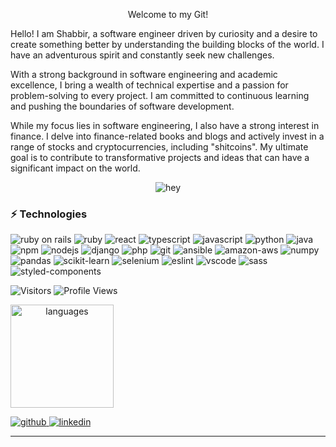 <p align="center">Welcome to my Git!</p>

<p>
Hello! I am Shabbir, a software engineer driven by curiosity and a desire to create something better by understanding the building blocks of the world. I have an adventurous spirit and constantly seek new challenges.

With a strong background in software engineering and academic excellence, I bring a wealth of technical expertise and a passion for problem-solving to every project. I am committed to continuous learning and pushing the boundaries of software development.

While my focus lies in software engineering, I also have a strong interest in finance. I delve into finance-related books and blogs and actively invest in a range of stocks and cryptocurrencies, including "shitcoins". My ultimate goal is to contribute to transformative projects and ideas that can have a significant impact on the world.
</p>

<div align="center">
    <img src="https://media.tenor.com/Yzeh4Z4UQuAAAAAC/viciadoemcodar.gif" alt="hey" />
</div>

<!-- TECHNOLOGIES -->
<h3>⚡ Technologies</h3>

<p>
<img alt="ruby on rails" src="https://img.shields.io/badge/Ruby_on_Rails-CC0000?logo=ruby-on-rails&logoColor=white" /> <img alt="ruby" src="https://img.shields.io/badge/Ruby-CC342D?logo=ruby&logoColor=white" /> <img alt="react" src="https://img.shields.io/badge/React-black?logo=react&amp;style=plastic" /> <img alt="typescript" src="https://img.shields.io/badge/TypeScript-007ACC?logo=typescript&logoColor=white" /> <img alt="javascript" src="https://img.shields.io/badge/Javascript-black?logo=javascript&amp;style=plastic" /> <img alt="python" src="https://img.shields.io/badge/Python-black?logo=python&amp;style=plastic" /> <img alt="java" src="https://img.shields.io/badge/Java-black?logo=java&amp;style=plastic" /> <img alt="npm" src="https://img.shields.io/badge/npm-black?logo=npm&amp;style=plastic" /> <img alt="nodejs" src="https://img.shields.io/badge/Node.js-black?logo=node.js&amp;style=plastic" /> <img alt="django" src="https://img.shields.io/badge/Django-black?logo=django&amp;style=plastic" /> <img alt="php" src="https://img.shields.io/badge/PHP-black?logo=php&amp;style=plastic" /> <img alt="git" src="https://img.shields.io/badge/Git-black?logo=git&amp;style=plastic" /> <img alt="ansible" src="https://img.shields.io/badge/Ansible-black?logo=ansible&amp;style=plastic" /> <img alt="amazon-aws" src="https://img.shields.io/badge/AWS-black?logo=amazon-aws&amp;style=plastic" /> <img alt="numpy" src="https://img.shields.io/badge/NumPy-black?logo=numpy&amp;style=plastic" /> <img alt="pandas" src="https://img.shields.io/badge/Pandas-black?logo=pandas&amp;style=plastic" /> <img alt="scikit-learn" src="https://img.shields.io/badge/Scikit%20Learn-black?logo=scikit-learn&amp;style=plastic" /> <img alt="selenium" src="https://img.shields.io/badge/Selenium-black?logo=selenium&amp;style=plastic" /> <img alt="eslint" src="https://img.shields.io/badge/ESLint-black?logo=eslint&amp;style=plastic" /> <img alt="vscode" src="https://img.shields.io/badge/VSCode-black?logo=visual-studio-code&amp;style=plastic" /> <img alt="sass" src="https://img.shields.io/badge/Sass-black?logo=sass&amp;style=plastic" /> <img alt="styled-components" src="https://img.shields.io/badge/Styled%20components-black?logo=styled-components&amp;style=plastic" /> 
</p>

<!--START_SECTION:waka-->
<!--END_SECTION:waka-->
<p>
<img alt="Visitors" src="https://visitor-badge.laobi.icu/badge?page_id=shabbir-kapadia&color=blue"/>
<img alt="Profile Views" src="https://komarev.com/ghpvc/?username=shabbir-kapadia"/>
</p>

<a align="center" href="https://shabbir-kapadia.netlify.app/">
    <img src="https://github-readme-stats.vercel.app/api/top-langs/?username=shabbir-kapadia&layout=compact&theme=tokyonight" alt="languages" height="165">
</a>

<!-- SOCIAL -->
<p>
    <a href="https://github.com/shabbir-kapadia" target="_blank">
        <img alt="github" src="https://img.shields.io/github/followers/shabbir-kapadia?label=GitHub&amp;style=social" />
    </a><a href="https://www.linkedin.com/in/shabbirkapadia/" target="_blank">
        <img alt="linkedin" src="https://img.shields.io/badge/Linkedin-grey?logo=linkedin&amp;style=social" />
    </a>
    </a>
</p>

<hr />
